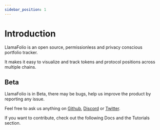 ```yaml
---
sidebar_position: 1
---
```


# Introduction

LlamaFolio is an open source, permissionless and privacy conscious portfolio tracker.

It makes it easy to visualize and track tokens and protocol positions across multiple chains.

## Beta

LlamaFolio is in Beta, there may be bugs, help us improve the product by reporting any issue.

Feel free to ask us anything on [Github](https://github.com/llamafolio), [Discord](https://discord.gg/e9DYgecJVk) or [Twitter](https://twitter.com/LlamaFolio).

If you want to contribute, check out the following Docs and the Tutorials section.
